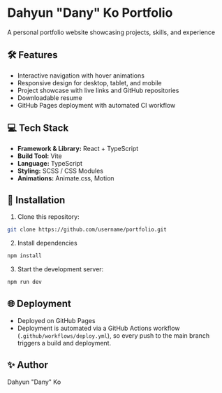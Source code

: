 # Dahyun "Dany" Ko Portfolio

A personal portfolio website showcasing projects, skills, and experience

## 🛠 Features

- Interactive navigation with hover animations
- Responsive design for desktop, tablet, and mobile
- Project showcase with live links and GitHub repositories
- Downloadable resume
- GitHub Pages deployment with automated CI workflow

## 💻 Tech Stack

- **Framework & Library:** React + TypeScript
- **Build Tool:** Vite
- **Language:** TypeScript
- **Styling:** SCSS / CSS Modules
- **Animations:** Animate.css, Motion

## 🚀 Installation

1. Clone this repository:

```bash
git clone https://github.com/username/portfolio.git
```

2. Install dependencies

```bash
npm install
```

3. Start the development server:

```bash
npm run dev
```

## 🌐 Deployment

- Deployed on GitHub Pages
- Deployment is automated via a GitHub Actions workflow (`.github/workflows/deploy.yml`), so every push to the main branch triggers a build and deployment.

## ✨ Author

Dahyun "Dany" Ko
